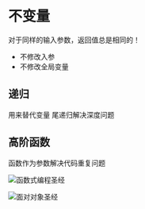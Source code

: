 # 不变量
对于同样的输入参数，返回值总是相同的！
* 不修改入参
* 不修改全局变量
## 递归
用来替代变量
尾递归解决深度问题
## 高阶函数
函数作为参数解决代码重复问题


![函数式编程圣经](https://mp.weixin.qq.com/s/0gErQ3tjDLZuD1bYOhi0mQ)

![面对对象圣经](https://mp.weixin.qq.com/s?__biz=MzAxOTc0NzExNg==&mid=2665514215&idx=1&sn=d282846d39025925311d0c7edb327147&chksm=80d67ca4b7a1f5b2e993675df8313927b9c96cd6fe056ad7bc843d7fc4b6572b27fdbf508459&scene=21#wechat_redirect)
